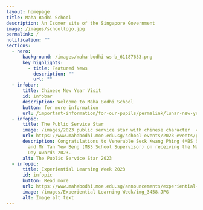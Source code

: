 ```yaml
---
layout: homepage
title: Maha Bodhi School
description: An Isomer site of the Singapore Government
image: /images/schoollogo.jpg
permalink: /
notification: ""
sections:
  - hero:
      background: /images/maha-bodhi-ws-b_61187653.png
      key_highlights:
        - title: Featured News
          description: ""
          url: ""
  - infobar:
      title: Chinese New Year Visit
      id: infobar
      description: Welcome to Maha Bodhi School
      button: for more information
      url: /important-information/for-our-pupils/permalink/lunar-new-year-visit-by-former-students/
  - infopic:
      title: The Public Service Star
      image: /images/2023 public service star with chinese character  v5.png
      url: https://www.mahabodhi.moe.edu.sg/school-events/2023-events/permalink/
      description: Congratulations to Venerable Seck Kwang Phing (MBS SMC Chairperson)
        and Mr Tan Yew Beng (MBS School Supervisor) on receiving the National
        Day Awards 2023.
      alt: The Public Service Star 2023
  - infopic:
      title: Experiential Learning Week 2023
      id: infopic
      button: Read more
      url: https://www.mahabodhi.moe.edu.sg/announcements/experiential-learning-week/permalink/
      image: /images/Experiential Learning Week/img_3458.JPG
      alt: Image alt text
---
```

